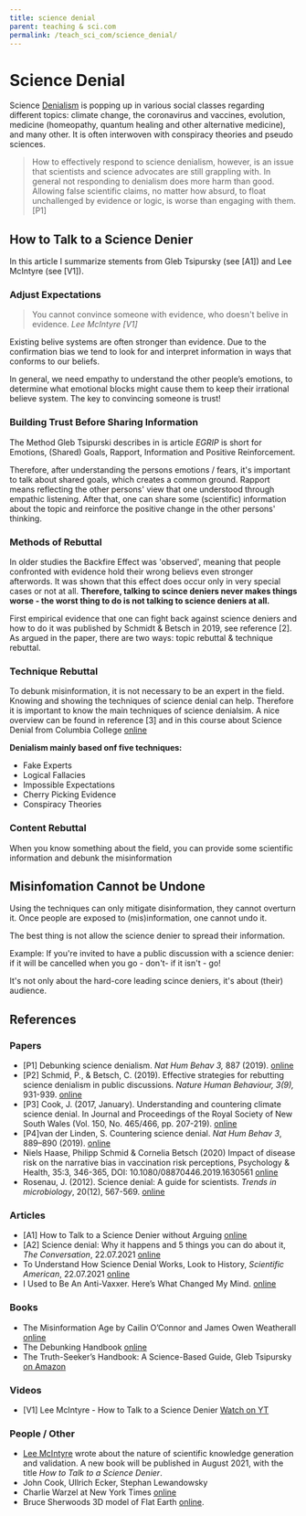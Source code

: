 ```yaml
---
title: science denial
parent: teaching & sci.com
permalink: /teach_sci_com/science_denial/
---
```



# Science Denial

Science [Denialism](https://en.wikipedia.org/wiki/Denialism) is popping up in various social classes regarding different topics: climate change, the coronavirus and vaccines, evolution, medicine (homeopathy, quantum healing and other alternative medicine), and many other. It is often interwoven with conspiracy theories and pseudo sciences.

> How to effectively respond to science denialism, however, is an issue that scientists and science advocates are still grappling with. In general not responding to denialism does more harm than good. Allowing false scientific claims, no matter how absurd, to float unchallenged by evidence or logic, is worse than engaging with them. [P1]


## How to Talk to a Science Denier

In this article I summarize stements from Gleb Tsipursky (see \[A1]) and Lee McIntyre (see \[V1]).


### Adjust Expectations

> You cannot convince someone with evidence, who doesn't belive in evidence. *Lee McIntyre \[V1]*

Existing belive systems are often stronger than evidence. Due to the confirmation bias we tend to look for and interpret information in ways that conforms to our beliefs.

In general, we need empathy to understand the other people’s emotions, to determine what emotional blocks might cause them to keep their irrational believe system.
The key to convincing someone is trust!

### Building Trust Before Sharing Information

The Method Gleb Tsipurski describes in is article *EGRIP* is short for Emotions, (Shared) Goals, Rapport, Information and Positive Reinforcement.

Therefore, after understanding the persons emotions / fears, it's important to talk about shared goals, which creates a common ground. Rapport means reflecting the other persons' view that one understood through empathic listening. After that, one can share some (scientific) information about the topic and reinforce the positive change in the other persons' thinking.


### Methods of Rebuttal

In older studies the Backfire Effect was 'observed', meaning that people confronted with evidence hold their wrong believs even stronger afterwords. It was shown that this effect does occur only in very special cases or not at all. **Therefore, talking to scince deniers never makes things worse - the worst thing to do is not talking to science deniers at all.**

First empirical evidence that one can fight back against science deniers and how to do it was published by Schmidt & Betsch in 2019, see reference \[2].
As argued in the paper, there are two ways: topic rebuttal & technique rebuttal.

### Technique Rebuttal
To debunk misinformation, it is not necessary to be an expert in the field. Knowing and showing the techniques of science denial can help.
Therefore it is important to know the main techniques of science denialsim. A nice overview can be found in reference \[3] and in this course about Science Denial from Columbia College [online](https://columbiacollege-ca.libguides.com/c.php?g=718457&p=5130008)

**Denialism mainly based onf five techniques:**

* Fake Experts
* Logical Fallacies
* Impossible Expectations
* Cherry Picking Evidence
* Conspiracy Theories


### Content Rebuttal

When you know something about the field, you can provide some scientific information and debunk the misinformation


## Misinfomation Cannot be Undone

Using the techniques can only mitigate disinformation, they cannot overturn it. Once people are exposed to (mis)information, one cannot undo it.

The best thing is not allow the science denier to spread their information.

Example: If you're invited to have a public discussion with a science denier: if it will be cancelled when you go - don't- if it isn't - go!

It's not only about the hard-core leading scince deniers, it's about (their) audience.


## References

### Papers
* \[P1] Debunking science denialism. *Nat Hum Behav 3,* 887 (2019). [online](https://doi.org/10.1038/s41562-019-0746-8)
* \[P2] Schmid, P., & Betsch, C. (2019). Effective strategies for rebutting science denialism in public discussions. *Nature Human Behaviour, 3(9),* 931-939.
[online](https://www.nature.com/articles/s41562-019-0632-4)
* \[P3] Cook, J. (2017, January). Understanding and countering climate science denial. In Journal and Proceedings of the Royal Society of New South Wales (Vol. 150, No. 465/466, pp. 207-219). [online](https://www.royalsoc.org.au/images/pdf/journal/150-2-Cook.pdf)
* \[P4]van der Linden, S. Countering science denial. *Nat Hum Behav 3*, 889–890 (2019). [online](https://doi.org/10.1038/s41562-019-0631-5)
* Niels Haase, Philipp Schmid & Cornelia Betsch (2020) Impact of disease risk on the narrative bias in vaccination risk perceptions, Psychology & Health, 35:3, 346-365, DOI: 10.1080/08870446.2019.1630561 [online](https://www.tandfonline.com/doi/full/10.1080/08870446.2019.1630561)
* Rosenau, J. (2012). Science denial: A guide for scientists. *Trends in microbiology*, 20(12), 567-569. [online](https://doi.org/10.1016/j.tim.2012.10.002)

### Articles
* \[A1] How to Talk to a Science Denier without Arguing [online](https://blogs.scientificamerican.com/observations/how-to-talk-to-a-science-denier-without-arguing/)
* \[A2] Science denial: Why it happens and 5 things you can do about it, *The Conversation*, 22.07.2021 [online](https://theconversation.com/science-denial-why-it-happens-and-5-things-you-can-do-about-it-161713)
* To Understand How Science Denial Works, Look to History, *Scientific American*, 22.07.2021 [online](https://www.scientificamerican.com/article/to-understand-how-science-denial-works-look-to-history/)
* I Used to Be An Anti-Vaxxer. Here’s What Changed My Mind. [online](https://www.self.com/story/from-anti-to-pro-vaccine)

### Books
* The Misinformation Age by Cailin O’Connor and James Owen Weatherall [online](https://yalebooks.yale.edu/book/9780300234015/misinformation-age)
* The Debunking Handbook [online](https://skepticalscience.com/debunking-handbook-2020-downloads-translations.html)
* The Truth-Seeker’s Handbook: A Science-Based Guide, Gleb Tsipursky [on Amazon](https://www.amazon.com/gp/product/B078429WCF)

### Videos
* \[V1] Lee McIntyre - How to Talk to a Science Denier [Watch on YT](https://youtu.be/hgngoSqGqQ4)

### People / Other
* [Lee McIntyre](https://en.wikipedia.org/wiki/Lee_McIntyre) wrote about the nature of scientific knowledge generation and validation. A new book will be published in August 2021, with the title *How to Talk to a Science Denier*.
* John Cook, Ullrich Ecker, Stephan Lewandowsky
* Charlie Warzel at New York Times [online](https://www.nytimes.com/by/charlie-warzel)
* Bruce Sherwoods 3D model of Flat Earth [online](https://brucesherwood.net/?p=420).
